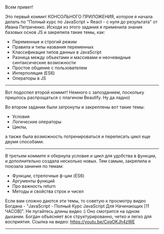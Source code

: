Всем привет!

Это первый коммит КОНСОЛЬНОГО ПРИЛОЖЕНИЯ, которое я начала делать по "Полный курс по JavaScript + React - с нуля до результата" от Ивана Петриченко. Исходя из этого задания я применила знания базовых основ JS и закрепила такие темы, как:

- Переменные и строгий режим
- Правила и типы названия переменных
- Классификация типов данных в JavaScript
- Разница между объектами и массивами и неочевидные синтаксические возможности
- Простое общение с пользователем
- Интерполяция (ES6)
- Операторы в JS

***

Вот подоспел второй коммит! Немного с запозданием, поскольку пришлось распрощаться с плагином Beautify. Ну да ладно)

Во втором задании были затронуты и закреплены вот такие темы:

- Условия
- Логические операторы
- Циклы,

а также была возможность потренироваться и переписать цикл еще двумя способами. 

***

В третьем коммите я обернула условие и цикл для удобства в функции, и дополнительно создала несколько новых. Тем самым, закрепила и поюзала заниния по темам:

- Функции, стрелочные ф-ции (ES6)
- Аргументы функций
- Про важность return
- Методы и свойства строк и чисел

Если вам сложно даются эти темы, то советую к просмотру видео Богдана - "JavaScript - Полный Курс JavaScript Для Начинающих [11 ЧАСОВ]". Не пугайтесь длины видео :) Оно смотрится на одном дыхании. Богдан объясняет все структурированно, четко и легко для восприятия. Ссылка на видео: https://youtu.be/CxgOKJh4zWE

***
